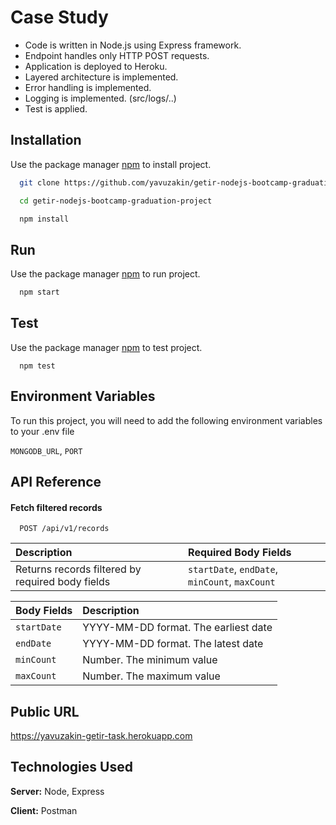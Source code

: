 # Case Study

* Code is written in Node.js using Express framework.
* Endpoint handles only HTTP POST requests.
* Application is deployed to Heroku.
* Layered architecture is implemented.
* Error handling is implemented.
* Logging is implemented. (src/logs/..)
* Test is applied.

## Installation 

Use the package manager [npm](https://www.npmjs.com/) to install project.

```bash
  git clone https://github.com/yavuzakin/getir-nodejs-bootcamp-graduation-project.git

  cd getir-nodejs-bootcamp-graduation-project

  npm install
```

## Run

Use the package manager [npm](https://www.npmjs.com/) to run project.

```bash
  npm start
```

## Test

Use the package manager [npm](https://www.npmjs.com/) to test project.

```
  npm test
```

## Environment Variables

To run this project, you will need to add the following environment variables to your .env file

`MONGODB_URL`, `PORT`

## API Reference

#### Fetch filtered records

```
  POST /api/v1/records
```

| Description                                      | Required Body Fields                           |
| :----------------------------------------------- | :--------------------------------------------- |
| Returns records filtered by required body fields | `startDate`, `endDate`, `minCount`, `maxCount` |

| Body Fields | Description                          |
| :---------- | :----------------------------------- |
| `startDate` | YYYY-MM-DD format. The earliest date |
| `endDate`   | YYYY-MM-DD format. The latest date   |
| `minCount`  | Number. The minimum value            |
| `maxCount`  | Number. The maximum value            |

## Public URL

https://yavuzakin-getir-task.herokuapp.com

## Technologies Used

**Server:** Node, Express

**Client:** Postman